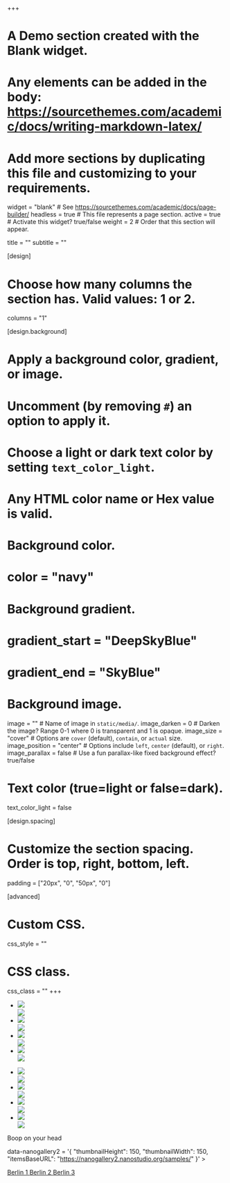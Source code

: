 +++
# A Demo section created with the Blank widget.
# Any elements can be added in the body: https://sourcethemes.com/academic/docs/writing-markdown-latex/
# Add more sections by duplicating this file and customizing to your requirements.

widget = "blank"  # See https://sourcethemes.com/academic/docs/page-builder/
headless = true  # This file represents a page section.
active = true  # Activate this widget? true/false
weight = 2  # Order that this section will appear.

title = ""
subtitle = ""

[design]
  # Choose how many columns the section has. Valid values: 1 or 2.
  columns = "1"

[design.background]
  # Apply a background color, gradient, or image.
  #   Uncomment (by removing `#`) an option to apply it.
  #   Choose a light or dark text color by setting `text_color_light`.
  #   Any HTML color name or Hex value is valid.

  # Background color.
  # color = "navy"
  
  # Background gradient.
  # gradient_start = "DeepSkyBlue"
  # gradient_end = "SkyBlue"
  
  # Background image.
  image = ""  # Name of image in `static/media/`.
  image_darken = 0  # Darken the image? Range 0-1 where 0 is transparent and 1 is opaque.
  image_size = "cover"  #  Options are `cover` (default), `contain`, or `actual` size.
  image_position = "center"  # Options include `left`, `center` (default), or `right`.
  image_parallax = false  # Use a fun parallax-like fixed background effect? true/false

  # Text color (true=light or false=dark).
  text_color_light = false

[design.spacing]
  # Customize the section spacing. Order is top, right, bottom, left.
  padding = ["20px", "0", "50px", "0"]

[advanced]
 # Custom CSS. 
 css_style = ""
 
 # CSS class.
 css_class = ""
+++

<!-- jQuery -->
<script src="https://cdnjs.cloudflare.com/ajax/libs/jquery/2.1.1/jquery.min.js" type="text/javascript"></script>
			
<link rel="stylesheet" href="https://cdn.jsdelivr.net/npm/lightgallery.js@1.2.0/dist/css/lightgallery.css" />
<script src="https://cdn.jsdelivr.net/npm/lightgallery.js@1.2.0/dist/js/lightgallery.min.js"></script>


<div class="cont">
  <div class="page-head">
  <div class="demo-gallery">
    <ul id="lightgallery">
      <li data-responsive="https://sachinchoolur.github.io/lightgallery.js/static/img/1-375.jpg 375, https://sachinchoolur.github.io/lightgallery.js/static/img/1-480.jpg 480, https://sachinchoolur.github.io/lightgallery.js/static/img/1.jpg 800" data-src="https://sachinchoolur.github.io/lightgallery.js/static/img/1-1600.jpg"
      data-sub-html="<h4>Fading Light</h4><p>Classic view from Rigwood Jetty on Coniston Water an old archive shot similar to an old post but a little later on.</p>">
        <a href="">
          <img class="img-responsive" src="https://sachinchoolur.github.io/lightgallery.js/static/img/thumb-1.jpg">
          <div class="demo-gallery-poster">
            <img src="https://sachinchoolur.github.io/lightgallery.js/static/img/zoom.png">
          </div>
        </a>
      </li>
      <li data-responsive="https://sachinchoolur.github.io/lightgallery.js/static/img/2-375.jpg 375, https://sachinchoolur.github.io/lightgallery.js/static/img/2-480.jpg 480, https://sachinchoolur.github.io/lightgallery.js/static/img/2.jpg 800" data-src="https://sachinchoolur.github.io/lightgallery.js/static/img/2-1600.jpg"
      data-sub-html="<h4>Bowness Bay</h4><p>A beautiful Sunrise this morning taken En-route to Keswick not one as planned but I'm extremely happy I was passing the right place at the right time....</p>">
        <a href="">
          <img class="img-responsive" src="https://sachinchoolur.github.io/lightgallery.js/static/img/thumb-2.jpg">
          <div class="demo-gallery-poster">
            <img src="https://sachinchoolur.github.io/lightgallery.js/static/img/zoom.png">
          </div>
        </a>
      </li>
      <li data-responsive="https://sachinchoolur.github.io/lightgallery.js/static/img/13-375.jpg 375, https://sachinchoolur.github.io/lightgallery.js/static/img/13-480.jpg 480, https://sachinchoolur.github.io/lightgallery.js/static/img/13.jpg 800" data-src="https://sachinchoolur.github.io/lightgallery.js/static/img/13-1600.jpg"
      data-sub-html="<h4>Sunset Serenity</h4><p>A gorgeous Sunset tonight captured at Coniston Water....</p>">
        <a href="">
          <img class="img-responsive" src="https://sachinchoolur.github.io/lightgallery.js/static/img/thumb-13.jpg">
          <div class="demo-gallery-poster">
            <img src="https://sachinchoolur.github.io/lightgallery.js/static/img/zoom.png">
          </div>
        </a>
      </li>
      <li data-responsive="https://sachinchoolur.github.io/lightgallery.js/static/img/4-375.jpg 375, https://sachinchoolur.github.io/lightgallery.js/static/img/4-480.jpg 480, https://sachinchoolur.github.io/lightgallery.js/static/img/4.jpg 800" data-src="https://sachinchoolur.github.io/lightgallery.js/static/img/4-1600.jpg"
      data-sub-html="<h4>Coniston Calmness</h4><p>Beautiful morning</p>">
        <a href="">
          <img class="img-responsive" src="https://sachinchoolur.github.io/lightgallery.js/static/img/thumb-4.jpg">
          <div class="demo-gallery-poster">
            <img src="https://sachinchoolur.github.io/lightgallery.js/static/img/zoom.png">
          </div>
        </a>
      </li>
  </div>
</div>

<div class="cont">
  <div class="page-head">
  <div class="demo-gallery">
    <ul id="lightgallery">
      <li data-responsive="https://sachinchoolur.github.io/lightgallery.js/static/img/1-375.jpg 375, https://sachinchoolur.github.io/lightgallery.js/static/img/1-480.jpg 480, https://sachinchoolur.github.io/lightgallery.js/static/img/1.jpg 800" data-src="https://sachinchoolur.github.io/lightgallery.js/static/img/1-1600.jpg"
      data-sub-html="<h4>Fading Light</h4><p>Classic view from Rigwood Jetty on Coniston Water an old archive shot similar to an old post but a little later on.</p>">
        <a href="">
          <img class="img-responsive" src="https://sachinchoolur.github.io/lightgallery.js/static/img/thumb-1.jpg">
          <div class="demo-gallery-poster">
            <img src="https://sachinchoolur.github.io/lightgallery.js/static/img/zoom.png">
          </div>
        </a>
      </li>
      <li data-responsive="https://sachinchoolur.github.io/lightgallery.js/static/img/2-375.jpg 375, https://sachinchoolur.github.io/lightgallery.js/static/img/2-480.jpg 480, https://sachinchoolur.github.io/lightgallery.js/static/img/2.jpg 800" data-src="https://sachinchoolur.github.io/lightgallery.js/static/img/2-1600.jpg"
      data-sub-html="<h4>Bowness Bay</h4><p>A beautiful Sunrise this morning taken En-route to Keswick not one as planned but I'm extremely happy I was passing the right place at the right time....</p>">
        <a href="">
          <img class="img-responsive" src="https://sachinchoolur.github.io/lightgallery.js/static/img/thumb-2.jpg">
          <div class="demo-gallery-poster">
            <img src="https://sachinchoolur.github.io/lightgallery.js/static/img/zoom.png">
          </div>
        </a>
      </li>
      <li data-responsive="https://sachinchoolur.github.io/lightgallery.js/static/img/13-375.jpg 375, https://sachinchoolur.github.io/lightgallery.js/static/img/13-480.jpg 480, https://sachinchoolur.github.io/lightgallery.js/static/img/13.jpg 800" data-src="https://sachinchoolur.github.io/lightgallery.js/static/img/13-1600.jpg"
      data-sub-html="<h4>Sunset Serenity</h4><p>A gorgeous Sunset tonight captured at Coniston Water....</p>">
        <a href="">
          <img class="img-responsive" src="https://sachinchoolur.github.io/lightgallery.js/static/img/thumb-13.jpg">
          <div class="demo-gallery-poster">
            <img src="https://sachinchoolur.github.io/lightgallery.js/static/img/zoom.png">
          </div>
        </a>
      </li>
      <li data-responsive="https://sachinchoolur.github.io/lightgallery.js/static/img/4-375.jpg 375, https://sachinchoolur.github.io/lightgallery.js/static/img/4-480.jpg 480, https://sachinchoolur.github.io/lightgallery.js/static/img/4.jpg 800" data-src="https://sachinchoolur.github.io/lightgallery.js/static/img/4-1600.jpg"
      data-sub-html="<h4>Coniston Calmness</h4><p>Beautiful morning</p>">
        <a href="">
          <img class="img-responsive" src="https://sachinchoolur.github.io/lightgallery.js/static/img/thumb-4.jpg">
          <div class="demo-gallery-poster">
            <img src="https://sachinchoolur.github.io/lightgallery.js/static/img/zoom.png">
          </div>
        </a>
      </li>
  </div>
</div>

<script>
lightGallery(document.getElementById('lightgallery'), {
    thumbnail: 'true',
    animateThumb: 'true',
    showThumbByDefault: 'true',
	fullScreen: 'true',
	share: 'true'
}); 
</script>

Boop on your head

<link  href="https://cdnjs.cloudflare.com/ajax/libs/nanogallery2/3.0.2/css/nanogallery2.min.css" rel="stylesheet" type="text/css">
<script  type="text/javascript" src="https://cdnjs.cloudflare.com/ajax/libs/nanogallery2/3.0.2/jquery.nanogallery2.min.js"></script>

<div id="nanogallery2"

data-nanogallery2 = '{
"thumbnailHeight": 150,
"thumbnailWidth": 150,
"itemsBaseURL": "https://nanogallery2.nanostudio.org/samples/"
}' >

<a href = "berlin1.jpg"   data-ngThumb = "berlin1_t.jpg" > Berlin 1 </a>
<a href = "berlin2.jpg"   data-ngThumb = "berlin2_t.jpg" > Berlin 2 </a>
<a href = "berlin3.jpg"   data-ngThumb = "berlin2_t.jpg" > Berlin 3 </a>
</div>

